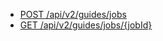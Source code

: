 * [POST /api/v2/guides/jobs](https://apicentral.genesys.cloud/api-explorer-standalone#post-api-v2-guides-jobs)
* [GET /api/v2/guides/jobs/{jobId}](https://apicentral.genesys.cloud/api-explorer-standalone#get-api-v2-guides-jobs--jobId-)
